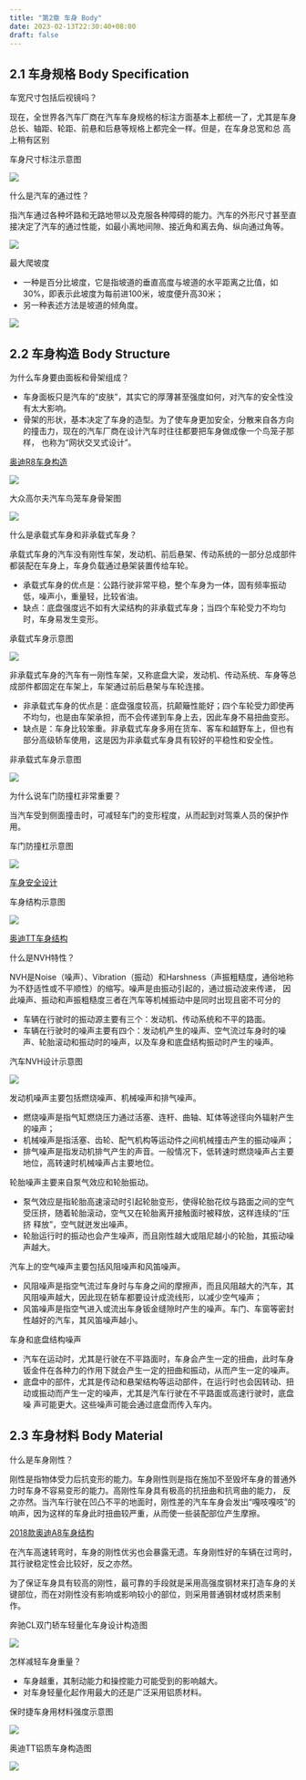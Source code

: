 ```yaml
---
title: "第2章 车身 Body"
date: 2023-02-13T22:30:40+08:00
draft: false
---
```


## 2.1 车身规格 Body Specification

车宽尺寸包括后视镜吗？

现在，全世界各汽车厂商在汽车车身规格的标注方面基本上都统一了，尤其是车身总长、轴距、轮距、前悬和后悬等规格上都完全一样。但是，在车身总宽和总
高上稍有区别

车身尺寸标注示意图

![](https://res.weread.qq.com/wrepub/epub_26688761_22)

什么是汽车的通过性？

指汽车通过各种坏路和无路地带以及克服各种障碍的能力。汽车的外形尺寸甚至直接决定了汽车的通过性能，如最小离地间隙、接近角和离去角、纵向通过角等。

![](https://res.weread.qq.com/wrepub/epub_26688761_23)

最大爬坡度

- 一种是百分比坡度，它是指坡道的垂直高度与坡道的水平距离之比值，如30%，即表示此坡度为每前进100米，坡度便升高30米；
- 另一种表述方法是坡道的倾角度。

![](https://res.weread.qq.com/wrepub/epub_26688761_24)

## 2.2 车身构造 Body Structure

为什么车身要由面板和骨架组成？

- 车身面板只是汽车的“皮肤”，其实它的厚薄甚至强度如何，对汽车的安全性没有太大影响。
- 骨架的形状，基本决定了车身的造型。为了使车身更加安全，分散来自各方向的撞击力，现在的汽车厂商在设计汽车时往往都要把车身做成像一个鸟笼子那样，
  也称为“网状交叉式设计”。

[奥迪R8车身构造](http://v.youku.com/v_show/id_XMTY5NjIyOTg0NA==.html?beta&)

![](https://res.weread.qq.com/wrepub/epub_26688761_26)

大众高尔夫汽车鸟笼车身骨架图

![](https://res.weread.qq.com/wrepub/epub_26688761_27)

什么是承载式车身和非承载式车身？

承载式车身的汽车没有刚性车架，发动机、前后悬架、传动系统的一部分总成部件都装配在车身上，车身负载通过悬架装置传给车轮。

- 承载式车身的优点是：公路行驶非常平稳，整个车身为一体，固有频率振动低，噪声小，重量轻，比较省油。
- 缺点：底盘强度远不如有大梁结构的非承载式车身；当四个车轮受力不均匀时，车身易发生变形。

承载式车身示意图

![](https://res.weread.qq.com/wrepub/epub_26688761_28)

非承载式车身的汽车有一刚性车架，又称底盘大梁，发动机、传动系统、车身等总成部件都固定在车架上，车架通过前后悬架与车轮连接。

- 非承载式车身的优点是：底盘强度较高，抗颠簸性能好；四个车轮受力即使再不均匀，也是由车架承担，而不会传递到车身上去，因此车身不易扭曲变形。
- 缺点是：车身比较笨重。非承载式车身多用在货车、客车和越野车上，但也有部分高级轿车使用，这是因为非承载式车身具有较好的平稳性和安全性。

非承载式车身示意图

![](https://res.weread.qq.com/wrepub/epub_26688761_30)

为什么说车门防撞杠非常重要？

当汽车受到侧面撞击时，可减轻车门的变形程度，从而起到对驾乘人员的保护作用。

车门防撞杠示意图

![](https://res.weread.qq.com/wrepub/epub_26688761_32)

[车身安全设计](http://v.youku.com/v_show/id_XMTY5NjIyNDU2MA==.html?beta&)

车身结构示意图

![](https://res.weread.qq.com/wrepub/epub_26688761_34)

[奥迪TT车身结构](http://v.youku.com/v_show/id_XMTY5NjIyMjIwNA==.html?beta&)

什么是NVH特性？

NVH是Noise（噪声）、Vibration（振动）和Harshness（声振粗糙度，通俗地称为不舒适性或不平顺性）的缩写。噪声是由振动引起的，通过振动波来传递，
因此噪声、振动和声振粗糙度三者在汽车等机械振动中是同时出现且密不可分的

- 车辆在行驶时的振动源主要有三个：发动机、传动系统和不平的路面。
- 车辆在行驶时的噪声主要有四个：发动机产生的噪声、空气流过车身时的噪声、轮胎滚动和振动时的噪声，以及车身和底盘结构振动时产生的噪声。

汽车NVH设计示意图

![](https://res.weread.qq.com/wrepub/epub_26688761_36)

发动机噪声主要包括燃烧噪声、机械噪声和排气噪声。

- 燃烧噪声是指气缸燃烧压力通过活塞、连杆、曲轴、缸体等途径向外辐射产生的噪声；
- 机械噪声是指活塞、齿轮、配气机构等运动件之间机械撞击产生的振动噪声；
- 排气噪声是指发动机排气产生的声音。一般情况下，低转速时燃烧噪声占主要地位，高转速时机械噪声占主要地位。

轮胎噪声主要来自泵气效应和轮胎振动。

- 泵气效应是指轮胎高速滚动时引起轮胎变形，使得轮胎花纹与路面之间的空气受压挤，随着轮胎滚动，空气又在轮胎离开接触面时被释放，这样连续的“压挤
  释放”，空气就迸发出噪声。
- 轮胎运行时的振动也会产生噪声，而且刚性越大或阻尼越小的轮胎，其振动噪声越大。

汽车上的空气噪声主要包括风阻噪声和风笛噪声。

- 风阻噪声是指空气流过车身时与车身之间的摩擦声，而且风阻越大的汽车，其风阻噪声越大，因此现在轿车都要设计成流线形，以减少空气噪声；
- 风笛噪声是指空气进入或流出车身钣金缝隙时产生的噪声。车门、车窗等密封性越好的汽车，其风笛噪声越小。

车身和底盘结构噪声

- 汽车在运动时，尤其是行驶在不平路面时，车身会产生一定的扭曲，此时车身钣金件在各种力的作用下就会产生一定的扭曲和振动，从而产生一定的噪声。
- 底盘中的部件，尤其是传动和悬架结构等运动部件，在运行时也会因转动、扭动或振动而产生一定的噪声，尤其是汽车行驶在不平路面或高速行驶时，底盘噪
  声可能更大。这些噪声可能会通过底盘而传入车内。

## 2.3 车身材料 Body Material

什么是车身刚性？

刚性是指物体受力后抗变形的能力。车身刚性则是指在施加不至毁坏车身的普通外力时车身不容易变形的能力。高刚性车身具有极高的抗扭曲和抗弯曲的能力，
反之亦然。当汽车行驶在凹凸不平的地面时，刚性差的汽车车身会发出“嘎吱嘎吱”的响声，因为这样的车身此时扭曲较严重，从而使一些装配部位产生摩擦。

[2018款奥迪A8车身结构](http://v.youku.com/v_show/id_XMzUyMDg4MTk2MA==.html?spm=a2h0k.8191407.0.0&from=s1.8-1-1.2)

在汽车高速转弯时，车身的刚性优劣也会暴露无遗。车身刚性好的车辆在过弯时，其行驶稳定性会比较好，反之亦然。

为了保证车身具有较高的刚性，最可靠的手段就是采用高强度钢材来打造车身的关键部位，而在对刚性没有影响或影响较小的部位，则采用普通钢材或材质来制
作。

奔驰CL双门轿车轻量化车身设计构造图

![](https://res.weread.qq.com/wrepub/epub_26688761_38)

怎样减轻车身重量？

- 车身越重，其制动能力和操控能力可能受到的影响越大。
- 对车身轻量化起作用最大的还是广泛采用铝质材料。

保时捷车身用材料强度示意图

![](https://res.weread.qq.com/wrepub/epub_26688761_39)

奥迪TT铝质车身构造图

![](https://res.weread.qq.com/wrepub/epub_26688761_41)
